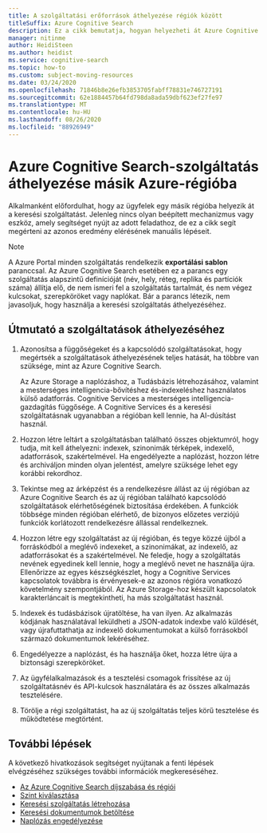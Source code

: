 ```yaml
---
title: A szolgáltatási erőforrások áthelyezése régiók között
titleSuffix: Azure Cognitive Search
description: Ez a cikk bemutatja, hogyan helyezheti át Azure Cognitive Search-erőforrásait az egyik régióból a másikba az Azure-felhőben.
manager: nitinme
author: HeidiSteen
ms.author: heidist
ms.service: cognitive-search
ms.topic: how-to
ms.custom: subject-moving-resources
ms.date: 03/24/2020
ms.openlocfilehash: 71846b8e26efb3853705fabff78831e746727191
ms.sourcegitcommit: 62e1884457b64fd798da8ada59dbf623ef27fe97
ms.translationtype: MT
ms.contentlocale: hu-HU
ms.lasthandoff: 08/26/2020
ms.locfileid: "88926949"
---
```

# <a name="move-your-azure-cognitive-search-service-to-another-azure-region"></a>Azure Cognitive Search-szolgáltatás áthelyezése másik Azure-régióba

Alkalmanként előfordulhat, hogy az ügyfelek egy másik régióba helyezik át a keresési szolgáltatást. Jelenleg nincs olyan beépített mechanizmus vagy eszköz, amely segítséget nyújt az adott feladathoz, de ez a cikk segít megérteni az azonos eredmény elérésének manuális lépéseit.

> [!NOTE]
> A Azure Portal minden szolgáltatás rendelkezik **exportálási sablon** paranccsal. Az Azure Cognitive Search esetében ez a parancs egy szolgáltatás alapszintű definícióját (név, hely, réteg, replika és partíciók száma) állítja elő, de nem ismeri fel a szolgáltatás tartalmát, és nem végez kulcsokat, szerepköröket vagy naplókat. Bár a parancs létezik, nem javasoljuk, hogy használja a keresési szolgáltatás áthelyezéséhez.

## <a name="guidance-for-moving-a-service"></a>Útmutató a szolgáltatások áthelyezéséhez

1. Azonosítsa a függőségeket és a kapcsolódó szolgáltatásokat, hogy megértsék a szolgáltatások áthelyezésének teljes hatását, ha többre van szüksége, mint az Azure Cognitive Search.

   Az Azure Storage a naplózáshoz, a Tudásbázis létrehozásához, valamint a mesterséges intelligencia-bővítéshez és-indexeléshez használatos külső adatforrás. Cognitive Services a mesterséges intelligencia-gazdagítás függősége. A Cognitive Services és a keresési szolgáltatásnak ugyanabban a régióban kell lennie, ha AI-dúsítást használ.

1. Hozzon létre leltárt a szolgáltatásban található összes objektumról, hogy tudja, mit kell áthelyezni: indexek, szinonimák térképek, indexelő, adatforrások, szakértelmével. Ha engedélyezte a naplózást, hozzon létre és archiváljon minden olyan jelentést, amelyre szüksége lehet egy korábbi rekordhoz.

1. Tekintse meg az árképzést és a rendelkezésre állást az új régióban az Azure Cognitive Search és az új régióban található kapcsolódó szolgáltatások elérhetőségének biztosítása érdekében. A funkciók többsége minden régióban elérhető, de bizonyos előzetes verziójú funkciók korlátozott rendelkezésre állással rendelkeznek.

1. Hozzon létre egy szolgáltatást az új régióban, és tegye közzé újból a forráskódból a meglévő indexeket, a szinonimákat, az indexelő, az adatforrásokat és a szakértelmével. Ne feledje, hogy a szolgáltatás nevének egyedinek kell lennie, hogy a meglévő nevet ne használja újra. Ellenőrizze az egyes készségkészlet, hogy a Cognitive Services kapcsolatok továbbra is érvényesek-e az azonos régióra vonatkozó követelmény szempontjából. Az Azure Storage-hoz készült kapcsolatok karakterláncait is megtekintheti, ha más szolgáltatást használ.

1. Indexek és tudásbázisok újratöltése, ha van ilyen. Az alkalmazás kódjának használatával leküldheti a JSON-adatok indexbe való küldését, vagy újrafuttathatja az indexelő dokumentumokat a külső forrásokból származó dokumentumok lekéréséhez. 

1. Engedélyezze a naplózást, és ha használja őket, hozza létre újra a biztonsági szerepköröket.

1. Az ügyfélalkalmazások és a tesztelési csomagok frissítése az új szolgáltatásnév és API-kulcsok használatára és az összes alkalmazás tesztelésére.

1. Törölje a régi szolgáltatást, ha az új szolgáltatás teljes körű tesztelése és működtetése megtörtént.

## <a name="next-steps"></a>További lépések

A következő hivatkozások segítséget nyújtanak a fenti lépések elvégzéséhez szükséges további információk megkereséséhez.

+ [Az Azure Cognitive Search díjszabása és régiói](https://azure.microsoft.com/pricing/details/search/)
+ [Szint kiválasztása](search-sku-tier.md)
+ [Keresési szolgáltatás létrehozása](search-create-service-portal.md)
+ [Keresési dokumentumok betöltése](search-what-is-data-import.md)
+ [Naplózás engedélyezése](search-monitor-logs.md)


<!-- To move your Azure Cognitive Service account from one region to another, you will create an export template to move your subscription(s). After moving your subscription, you will need to move your data and recreate your service.

In this article, you'll learn how to:

> [!div class="checklist"]
> * Export a template.
> * Modify the template: adding the target region, search and storage account names.
> * Deploy the template to create the new search and storage accounts.
> * Verify your service status in the new region
> * Clean up resources in the source region.

## Prerequisites

- Ensure that the services and features that your account uses are supported in the target region.

- For preview features, ensure that your subscription is whitelisted for the target region. For more information about preview features, see [knowledge stores](./knowledge-store-concept-intro.md), [incremental enrichment](./cognitive-search-incremental-indexing-conceptual.md), and [private endpoint](./service-create-private-endpoint.md).

## Assessment and planning

When you move your search service to the new region, you will need to [move your data to the new storage service](../storage/common/storage-account-move.md?tabs=azure-portal#configure-the-new-storage-account) and then rebuild your indexes, skillsets and knowledge stores. You should record current settings and copy json files to make the rebuilding of your service easier and faster.

## Moving your search service's resources

To start you will export and then modify a Resource Manager template.

### Export a template

1. Sign in to the [Azure portal](https://portal.azure.com).

2. Go to your Resource Group page.

> [!div class="mx-imgBorder"]
> ![Resource Group page example](./media/search-move-resource/export-template-sample.png)

3. Select **All resources**.

3. In the left hand navigation menu select **Export template**.

4. Choose **Download** in the **Export template** page.

5. Locate the .zip file that you downloaded from the portal, and unzip that file to a folder of your choice.

The zip file contains the .json files that comprise the template and scripts to deploy the template.

### Modify the template

You will modify the template by changing the search and storage account names and regions. The names must follow the rules for each service and region naming conventions. 

To obtain region location codes, see [Azure Locations](https://azure.microsoft.com/global-infrastructure/locations/).  The code for a region is the region name with no spaces, **Central US** = **centralus**.

1. In the Azure portal, select **Create a resource**.

2. In **Search the Marketplace**, type **template deployment**, and then press **ENTER**.

3. Select **Template deployment**.

4. Select **Create**.

5. Select **Build your own template in the editor**.

6. Select **Load file**, and then follow the instructions to load the **template.json** file that you downloaded and unzipped in the previous section.

7. In the **template.json** file, name the target search and storage accounts by setting the default value of the search and storage account names. 

8. Edit the **location** property in the **template.json** file to the target region for both your search and storage services. This example sets the target region to `centralus`.

```json
},
    "variables": {},
    "resources": [
        {
            "type": "Microsoft.Search/searchServices",
            "apiVersion": "2020-03-13",
            "name": "[parameters('searchServices_target_region_search_name')]",
            "location": "centralus",
            "sku": {
                "name": "standard"
            },
            "properties": {
                "replicaCount": 1,
                "partitionCount": 1,
                "hostingMode": "Default"
            }
        },
        {
            "type": "Microsoft.Storage/storageAccounts",
            "apiVersion": "2019-06-01",
            "name": "[parameters('storageAccounts_tagetstorageregion_name')]",
            "location": "centralus",
            "sku": {
                "name": "Standard_RAGRS",
                "tier": "Standard"
            },
```

### Deploy the template

1. Save the **template.json** file.

2. Enter or select the property values:

- **Subscription**: Select an Azure subscription.

- **Resource group**: Select **Create new** and give the resource group a name.

- **Location**: Select an Azure location.

3. Click the **I agree to the terms and conditions stated above** checkbox, and then click the **Select Purchase** button.

## Verifying your services' status in new region

To verify the move, open the new resource group and your services will be listed with the new region.

To move your data from your source region to the target region, please see this article's guidelines for [moving your data to the new storage account](../storage/common/storage-account-move.md?tabs=azure-portal#move-data-to-the-new-storage-account).

## Clean up resources in your original region

To commit the changes and complete the move of your service account, delete the source service account.

## Next steps

[Create an index](./search-get-started-portal.md)

[Create a skillset](./cognitive-search-quickstart-blob.md)

[Create a knowledge store](./knowledge-store-create-portal.md) -->